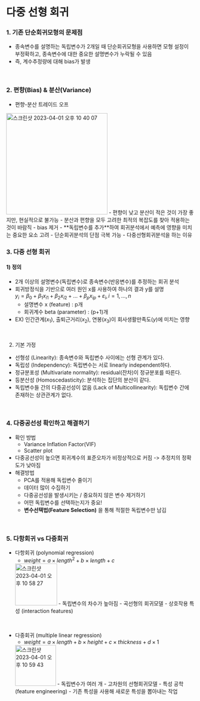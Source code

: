 # 다중 선형 회귀
### 1. 기존 단순회귀모형의 문제점
- 종속변수를 설명하는 독립변수가 2개일 때 단순회귀모형을 사용하면 모형 설정이 부정확하고, 종속변수에 대한 중요한 설명변수가 누락될 수 있음   
- 즉, 계수추정량에 대해 bias가 발생   

<br>

### 2. 편향(Bias) & 분산(Variance)
- 편향-분산 트레이드 오프   
<img width="271" alt="스크린샷 2023-04-01 오후 10 40 07" src="https://user-images.githubusercontent.com/53086873/229292784-26620d3a-38bc-4ab8-968c-ae3423055d86.png">   
    - 편향이 낮고 분산이 적은 것이 가장 좋지만, 현실적으로 불가능   
    - 분산과 편향을 모두 고려한 최적의 복잡도를 찾아 적용하는 것이 바람직   
- bias 제거   
    - **독립변수를 추가**하여 회귀분석에서 예측에 영향을 미치는 중요한 요소 고려   
        - 단순회귀분석의 단점 극복 가능   
        - 다중선형회귀분석을 하는 이유   

<br>

### 3. 다중 선형 회귀
#### 1) 정의
- 2개 이상의 설명변수(독립변수)로 종속변수(반응변수)를 추정하는 회귀 분석   
- 회귀방정식을 기반으로 여러 원인 x를 사용하여 하나의 결과 y를 설명      
$y_i = {\beta}_0 + {\beta}_1 x_{i1} + {\beta}_2 x_{i2} + ... + {\beta}_p x_{ip} + {\varepsilon}_i, i = 1,...,n$     
    - 설명변수 x (feature) : p개   
    - 회귀계수 beta (parameter) : (p+1)개    
- EX) 인간관계($x_1$), 출퇴근거리($x_2$), 연봉($x_3$)이 회사생활만족도($y$)에 미치는 영향    

<br>

2) 기본 가정   
- 선형성 (Linearity): 종속변수와 독립변수 사이에는 선형 관계가 있다.    
- 독립성 (Independency): 독립변수는 서로 linearly independent하다.    
- 정규분포성 (Multivariate normality): residual(잔차)이 정규분포를 따른다.    
- 등분산성 (Homoscedasticity): 분석하는 집단의 분산이 같다.    
- 독립변수들 간의 다중공선성이 없음 (Lack of Multicollinearity): 독립변수 간에 존재하는 상관관계가 없다.    

<br>

### 4. 다중공선성 확인하고 해결하기
- 확인 방법    
    - Variance Inflation Factor(VIF)    
    - Scatter plot    
- 다중공선성이 높으면 회귀계수의 표준오차가 비정상적으로 커짐 -> 추정치의 정확도가 낮아짐    
- 해결방법    
    - PCA를 적용해 독립변수 줄이기    
    - 데이터 많이 수집하기    
    - 다중공선성을 발생시키는 / 중요하지 않은 변수 제거하기    
    - 어떤 독립변수를 선택하는지가 중요!    
    - **변수선택법(Feature Selection)** 을 통해 적절한 독립변수만 남김     

<br>

### 5. 다항회귀 vs 다중회귀    
- 다항회귀 (polynomial regression)    
    - $weight = a {\times} length^2 + b {\times} length + c$       
    <img width="112" alt="스크린샷 2023-04-01 오후 10 58 27" src="https://user-images.githubusercontent.com/53086873/229293559-76ccd24f-e5a0-4a3d-b132-b8a94543402f.png">      
    - 독립변수의 차수가 높아짐    
    - 곡선형의 회귀모델    
    - 상호작용 특성 (interaction features)    

<br>

- 다중회귀 (multiple linear regression)    
    - $weight = a {\times} length + b {\times} height + c {\times} thickness + d {\times} 1$      
    <img width="109" alt="스크린샷 2023-04-01 오후 10 59 43" src="https://user-images.githubusercontent.com/53086873/229293639-4833d269-8a1c-429c-95ba-f79f5d479a19.png">   
    - 독립변수가 여러 개    
    - 고차원의 선형회귀모델    
    - 특성 공학 (feature engineering)     
        - 기존 특성을 사용해 새로운 특성을 뽑아내는 작업    
